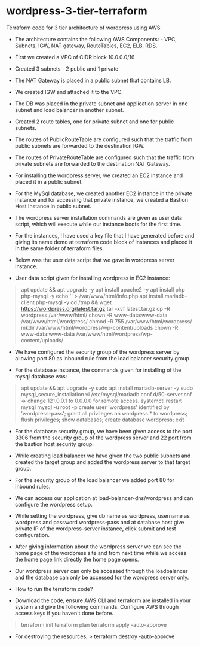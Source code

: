 # wordpress-3-tier-terraform
Terraform code for 3 tier architecture of wordpress using AWS 

- The architecture contains the following AWS Components:
        - VPC, Subnets, IGW, NAT gateway, RouteTables, EC2, ELB, RDS.
- First we created a VPC of CIDR block 10.0.0.0/16 
- Created 3 subnets - 2 public and 1 private
- The NAT Gateway is placed in a public subnet that contains LB.
- We created IGW and attached it to the VPC.
- The DB was placed in the private subnet and application server in one subnet and load   balancer in another subnet.
- Created 2 route tables, one for private subnet and one for public subnets.
- The routes of PublicRouteTable are configured such that the traffic from public subnets are forwarded to the destination IGW.
- The routes of PrivateRouteTable are configured such that the traffic from private subnets are forwarded to the destination NAT Gateway.
- For installing the wordpress server, we created an EC2 instance and placed it in a public subnet. 
- For the MySql database, we created another EC2 instance in the private instance and for accessing that private instance, we created a Bastion Host Instance in public subnet.
- The wordpress server installation commands are given as user data script, which will execute while our instance boots for the first time.
- For the instances, I have used a key file that I have generated before and giving its name demo at terraform code block of instances and placed it in the same folder of terraform files.
- Below was the user data script that we gave in wordpress server instance.

- User data script given for installing wordpress in EC2 instance:
> apt update && apt upgrade -y
> apt install apache2 -y
> apt install php php-mysql -y
> echo '<?php phpinfo(); ?>' > /var/www/html/info.php
> apt install mariadb-client php-mysql -y
> cd /tmp && wget https://wordpress.org/latest.tar.gz
> tar -xvf latest.tar.gz
> cp -R wordpress /var/www/html/
> chown -R www-data:www-data /var/www/html/wordpress/
> chmod -R 755 /var/www/html/wordpress/
> mkdir /var/www/html/wordpress/wp-content/uploads
> chown -R www-data:www-data /var/www/html/wordpress/wp-content/uploads/

- We have configured the security group of the wordpress server by allowing port 80 as inbound rule from the load balancer security group.

- For the database instance, the commands given for installing of the mysql database was:
> apt update && apt upgrade -y
> sudo apt install mariadb-server -y
> sudo mysql_secure_installation
> vi /etc/mysql/mariadb.conf.d/50-server.cnf   => change 121.0.0.1 to 0.0.0.0 for remote access.
> systemctl restart mysql
> mysql -u root -p
> create user 'wordpress' identified by 'wordpress-pass';
> grant all privileges on wordpress.* to wordpress;
> flush privileges;
> show databases;
> create database wordpress;
> exit

- For the database security group, we have been given access to the port 3306 from the security group of the wordpress server and 22 port from the bastion host security group.
- While creating load balancer we have given the two public subnets and created the target group and added the wordpress server to that target group. 
- For the security group of the load balancer we added port 80 for inbound rules.
- We can access our application at  load-balancer-dns/wordpress and can configure the wordpress setup.
- While setting the wordpress, give db name as wordpress, username as wordpress and password wordpress-pass and at database host give private IP of the wordpress-server instance, click submit and test configuration.
- After giving information about the wordpress server we can see the home page of the wordpress site and from next time while we access the home page link directly the home page opens.


- Our wordpress server can only be accessed through the loadbalancer and the database can only be accessed for the wordpress server only.


- How to run the terraform code?
- Download the code, ensure AWS CLI and terraform are installed in your system and give the following commands. Configure AWS through access keys if you haven't done before.
> terraform init
> terraform plan
> terraform apply -auto-approve

- For destroying the resources, > terraform destroy -auto-approve